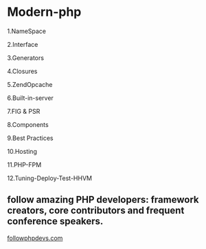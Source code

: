 # Modern-php

1.NameSpace

2.Interface

3.Generators

4.Closures

5.ZendOpcache

6.Built-in-server

7.FIG & PSR

8.Components

9.Best Practices

10.Hosting

11.PHP-FPM

12.Tuning-Deploy-Test-HHVM

## follow amazing PHP developers: framework creators, core contributors and frequent conference speakers.

[followphpdevs.com](http://followphpdevs.com)

